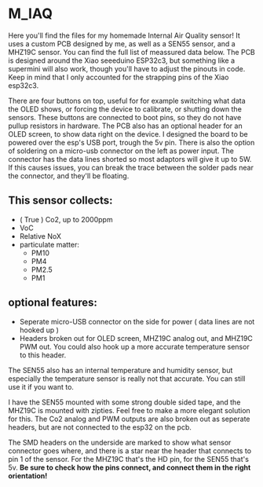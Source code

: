 # M_IAQ

Here you'll find the files for my homemade Internal Air Quality sensor! It uses a custom PCB designed by me, as well as a SEN55 sensor, and a MHZ19C sensor. You can find the full list of meassured data below. The PCB is designed around the Xiao seeeduino ESP32c3, but something like a supermini will also work, though you'll have to adjust the pinouts in code. Keep in mind that I only accounted for the strapping pins of the Xiao esp32c3.

There are four buttons on top, useful for for example switching what data the OLED shows, or forcing the device to calibrate, or shutting down the sensors. These buttons are connected to boot pins, so they do not have pullup resistors in hardware.
The PCB also has an optional header for an OLED screen, to show data right on the device. I designed the board to be powered over the esp's USB port, trough the 5v pin. There is also the option of soldering on a micro-usb connector on the left as power input. The connector has the data lines shorted so most adaptors will give it up to 5W. If this causes issues, you can break the trace between the solder pads near the connector, and they'll be floating. 

## This sensor collects:
* ( True ) Co2, up to 2000ppm
* VoC
* Relative NoX
* particulate matter:
    * PM10
    * PM4
    * PM2.5
    * PM1

## optional features:
* Seperate micro-USB connector on the side for power ( data lines are not hooked up )
* Headers broken out for OLED screen, MHZ19C analog out, and MHZ19C PWM out. You could also hook up a more accurate temperature sensor to this header.

The SEN55 also has an internal temperature and humidity sensor, but especially the temperature sensor is really not that accurate. You can still use it if you want to. 

I have the SEN55 mounted with some strong double sided tape, and the MHZ19C is mounted with zipties. Feel free to make a more elegant solution for this. The Co2 analog and PWM outputs are also broken out as seperate headers, but are not connected to the esp32 on the pcb. 

The SMD headers on the underside are marked to show what sensor connector goes where, and there is a star near the header that connects to pin 1 of the sensor. For the MHZ19C that's the HD pin, for the SEN55 that's 5v. **Be sure to check how the pins connect, and connect them in the right orientation!**
